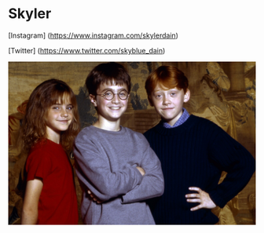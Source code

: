 # Skyler

[Instagram] (https://www.instagram.com/skylerdain)

[Twitter] (https://www.twitter.com/skyblue_dain) 

![My favorite best friend trio.](harry.jpeg)